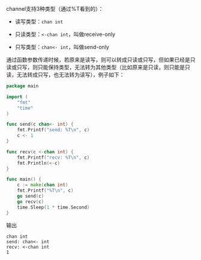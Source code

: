 channel支持3种类型（通过%T看到的）：

- 读写类型：`chan int`

- 只读类型：`<-chan int`，叫做receive-only

- 只写类型：`chan<- int`，叫做send-only

通过函数参数传递时候，若原来是读写，则可以转成只读或只写，但如果已经是只读或只写，则只能保持类型，无法转为其他类型（比如原来是只读，则只能是只读，无法转成只写，也无法转为读写），例子如下：

```go
package main

import (
	"fmt"
	"time"
)

func send(c chan<- int) {
	fmt.Printf("send: %T\n", c)
	c <- 1
}

func recv(c <-chan int) {
	fmt.Printf("recv: %T\n", c)
	fmt.Println(<-c)
}

func main() {
	c := make(chan int)
	fmt.Printf("%T\n", c)
	go send(c)
	go recv(c)
	time.Sleep(1 * time.Second)
}
```

输出

```text
chan int
send: chan<- int
recv: <-chan int
1
```
